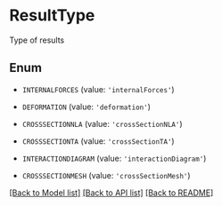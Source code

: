 # ResultType

Type of results

## Enum

* `INTERNALFORCES` (value: `'internalForces'`)

* `DEFORMATION` (value: `'deformation'`)

* `CROSSSECTIONNLA` (value: `'crossSectionNLA'`)

* `CROSSSECTIONTA` (value: `'crossSectionTA'`)

* `INTERACTIONDIAGRAM` (value: `'interactionDiagram'`)

* `CROSSSECTIONMESH` (value: `'crossSectionMesh'`)

[[Back to Model list]](../README.md#documentation-for-models) [[Back to API list]](../README.md#documentation-for-api-endpoints) [[Back to README]](../README.md)


